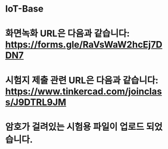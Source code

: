 # IoT-Base

# 화면녹화 URL은 다음과 같습니다: https://forms.gle/RaVsWaW2hcEj7DDN7
# 시험지 제출 관련 URL은 다음과 같습니다: https://www.tinkercad.com/joinclass/J9DTRL9JM

# 암호가 걸려있는 시험용 파일이 업로드 되었습니다.
